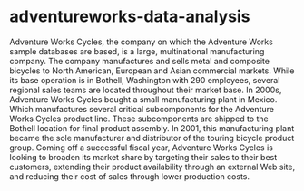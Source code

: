 # adventureworks-data-analysis

Adventure Works Cycles, the company on which the Adventure Works sample databases are based, is a large, multinational manufacturing company. The company manufactures and sells metal and composite bicycles to North American, European and Asian commercial markets. While its base operation is in Bothell, Washington with 290 employees, several regional sales teams are located throughout their market base.
In 2000s, Adventure Works Cycles bought a small manufacturing plant in Mexico. Which manufactures several critical subcomponents for the Adventure Works Cycles product line. These subcomponents are shipped to the Bothell location for final product assembly. In 2001, this manufacturing plant became the sole manufacturer and distributor of the touring bicycle product group.
Coming off a successful fiscal year, Adventure Works Cycles is looking to broaden its market share by targeting their sales to their best customers, extending their product availability through an external Web site, and reducing their cost of sales through lower production costs.
